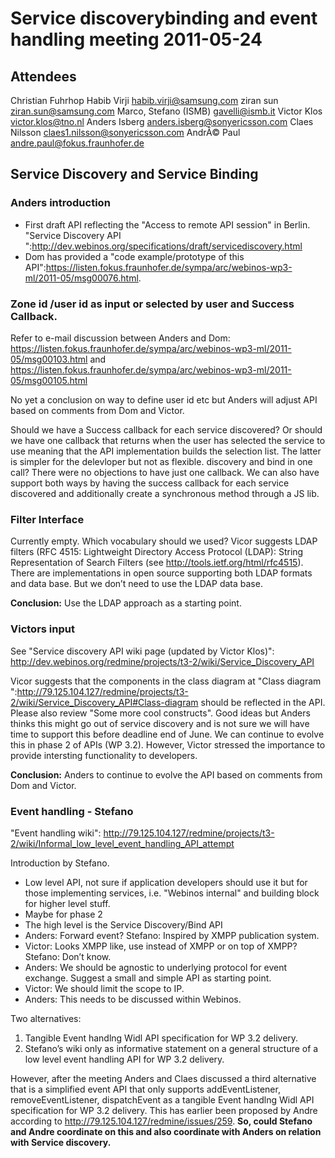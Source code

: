 Service discoverybinding and event handling meeting 2011-05-24
==============================================================

Attendees
---------

Christian Fuhrhop
Habib Virji habib.virji@samsung.com
ziran sun ziran.sun@samsung.com
Marco, Stefano (ISMB) gavelli@ismb.it
Victor Klos victor.klos@tno.nl
Anders Isberg anders.isberg@sonyericsson.com
Claes Nilsson claes1.nilsson@sonyericsson.com
AndrÃ© Paul andre.paul@fokus.fraunhofer.de

Service Discovery and Service Binding
-------------------------------------

### Anders introduction

-   First draft API reflecting the "Access to remote API session" in Berlin. "Service Discovery API ":http://dev.webinos.org/specifications/draft/servicediscovery.html
-   Dom has provided a "code example/prototype of this API":https://listen.fokus.fraunhofer.de/sympa/arc/webinos-wp3-ml/2011-05/msg00076.html.

### Zone id /user id as input or selected by user and Success Callback.

Refer to e-mail discussion between Anders and Dom: https://listen.fokus.fraunhofer.de/sympa/arc/webinos-wp3-ml/2011-05/msg00103.html and https://listen.fokus.fraunhofer.de/sympa/arc/webinos-wp3-ml/2011-05/msg00105.html

No yet a conclusion on way to define user id etc but Anders will adjust API based on comments from Dom and Victor.

Should we have a Success callback for each service discovered? Or should we have one callback that returns when the user has selected the service to use meaning that the API implementation builds the selection list. The latter is simpler for the delevloper but not as flexible. discovery and bind in one call? There were no objections to have just one callback. We can also have support both ways by having the success callback for each service discovered and additionally create a synchronous method through a JS lib.

### Filter Interface

Currently empty. Which vocabulary should we used? Vicor suggests LDAP filters (RFC 4515: Lightweight Directory Access Protocol (LDAP): String Representation of Search Filters (see http://tools.ietf.org/html/rfc4515). There are implementations in open source supporting both LDAP formats and data base. But we don’t need to use the LDAP data base.

**Conclusion:** Use the LDAP approach as a starting point.

### Victors input

See "Service discovery API wiki page (updated by Victor Klos)": http://dev.webinos.org/redmine/projects/t3-2/wiki/Service_Discovery_API

Vicor suggests that the components in the class diagram at "Class diagram ":http://79.125.104.127/redmine/projects/t3-2/wiki/Service_Discovery_API#Class-diagram should be reflected in the API. Please also review "Some more cool constructs". Good ideas but Anders thinks this might go out of service discovery and is not sure we will have time to support this before deadline end of June. We can continue to evolve this in phase 2 of APIs (WP 3.2). However, Victor stressed the importance to provide intersting functionality to developers.

**Conclusion:** Anders to continue to evolve the API based on comments from Dom and Victor.

### Event handling - Stefano

"Event handling wiki": http://79.125.104.127/redmine/projects/t3-2/wiki/Informal_low_level_event_handling_API_attempt

Introduction by Stefano.

- Low level API, not sure if application developers should use it but for those implementing services, i.e. "Webinos internal" and building block for higher level stuff.
- Maybe for phase 2
- The high level is the Service Discovery/Bind API
- Anders: Forward event? Stefano: Inspired by XMPP publication system.
- Victor: Looks XMPP like, use instead of XMPP or on top of XMPP? Stefano: Don’t know.
- Anders: We should be agnostic to underlying protocol for event exchange. Suggest a small and simple API as starting point.
- Victor: We should limit the scope to IP.
- Anders: This needs to be discussed within Webinos.

Two alternatives:

1.  Tangible Event handlng Widl API specification for WP 3.2 delivery.
2.  Stefano’s wiki only as informative statement on a general structure of a low level event handling API for WP 3.2 delivery.

However, after the meeting Anders and Claes discussed a third alternative that is a simplified event API that only supports addEventListener, removeEventListener, dispatchEvent as a tangible Event handlng Widl API specification for WP 3.2 delivery. This has earlier been proposed by Andre according to http://79.125.104.127/redmine/issues/259.
**So, could Stefano and Andre coordinate on this and also coordinate with Anders on relation with Service discovery.**

